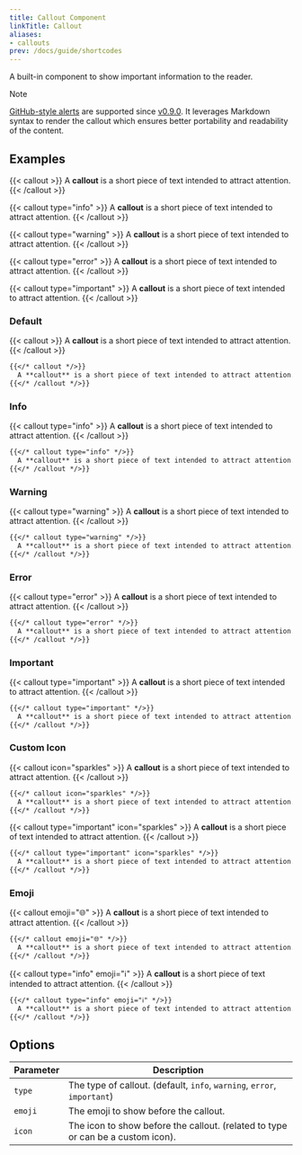 ```yaml
---
title: Callout Component
linkTitle: Callout
aliases:
- callouts
prev: /docs/guide/shortcodes
---
```


A built-in component to show important information to the reader.

<!--more-->

> [!NOTE]
> [GitHub-style alerts](../../markdown#alerts) are supported since [v0.9.0](https://github.com/imfing/hextra/releases/tag/v0.9.0).
> It leverages Markdown syntax to render the callout which ensures better portability and readability of the content.

## Examples

{{< callout >}}
  A **callout** is a short piece of text intended to attract attention.
{{< /callout >}}

{{< callout type="info" >}}
  A **callout** is a short piece of text intended to attract attention.
{{< /callout >}}

{{< callout type="warning" >}}
  A **callout** is a short piece of text intended to attract attention.
{{< /callout >}}

{{< callout type="error" >}}
  A **callout** is a short piece of text intended to attract attention.
{{< /callout >}}

{{< callout type="important" >}}
  A **callout** is a short piece of text intended to attract attention.
{{< /callout >}}

### Default

{{< callout >}}
  A **callout** is a short piece of text intended to attract attention.
{{< /callout >}}

```markdown
{{</* callout */>}}
  A **callout** is a short piece of text intended to attract attention.
{{</* /callout */>}}
```

### Info

{{< callout type="info" >}}
  A **callout** is a short piece of text intended to attract attention.
{{< /callout >}}

```markdown
{{</* callout type="info" */>}}
  A **callout** is a short piece of text intended to attract attention.
{{</* /callout */>}}
```

### Warning

{{< callout type="warning" >}}
  A **callout** is a short piece of text intended to attract attention.
{{< /callout >}}

```markdown
{{</* callout type="warning" */>}}
  A **callout** is a short piece of text intended to attract attention.
{{</* /callout */>}}
```

### Error

{{< callout type="error" >}}
  A **callout** is a short piece of text intended to attract attention.
{{< /callout >}}

```markdown
{{</* callout type="error" */>}}
  A **callout** is a short piece of text intended to attract attention.
{{</* /callout */>}}
```

### Important

{{< callout type="important" >}}
  A **callout** is a short piece of text intended to attract attention.
{{< /callout >}}

```markdown
{{</* callout type="important" */>}} 
  A **callout** is a short piece of text intended to attract attention.
{{</* /callout */>}}
```

### Custom Icon

{{< callout icon="sparkles" >}}
A **callout** is a short piece of text intended to attract attention.
{{< /callout >}}

```markdown
{{</* callout icon="sparkles" */>}}
  A **callout** is a short piece of text intended to attract attention.
{{</* /callout */>}}
```

{{< callout type="important" icon="sparkles" >}}
A **callout** is a short piece of text intended to attract attention.
{{< /callout >}}

```markdown
{{</* callout type="important" icon="sparkles" */>}}
  A **callout** is a short piece of text intended to attract attention.
{{</* /callout */>}}
```

### Emoji

{{< callout emoji="🌐" >}}
A **callout** is a short piece of text intended to attract attention.
{{< /callout >}}

```markdown
{{</* callout emoji="🌐" */>}}
  A **callout** is a short piece of text intended to attract attention.
{{</* /callout */>}}
```

{{< callout type="info" emoji="ℹ️" >}}
A **callout** is a short piece of text intended to attract attention.
{{< /callout >}}

```markdown
{{</* callout type="info" emoji="ℹ️" */>}}
  A **callout** is a short piece of text intended to attract attention.
{{</* /callout */>}}
```

## Options

| Parameter | Description                                                                     |
|-----------|---------------------------------------------------------------------------------|
| `type`    | The type of callout. (default, `info`, `warning`, `error`, `important`)         |
| `emoji`   | The emoji to show before the callout.                                           |
| `icon`    | The icon to show before the callout. (related to type or can be a custom icon). |
